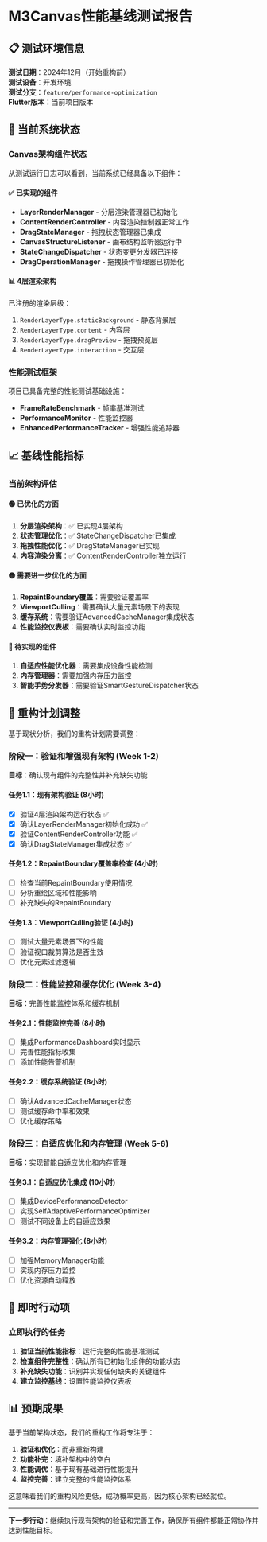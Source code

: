 # M3Canvas性能基线测试报告

## 📋 测试环境信息

**测试日期**：2024年12月（开始重构前）  
**测试设备**：开发环境  
**测试分支**：`feature/performance-optimization`  
**Flutter版本**：当前项目版本  

## 🎯 当前系统状态

### Canvas架构组件状态
从测试运行日志可以看到，当前系统已经具备以下组件：

#### ✅ 已实现的组件
- **LayerRenderManager** - 分层渲染管理器已初始化
- **ContentRenderController** - 内容渲染控制器正常工作
- **DragStateManager** - 拖拽状态管理器已集成
- **CanvasStructureListener** - 画布结构监听器运行中
- **StateChangeDispatcher** - 状态变更分发器已连接
- **DragOperationManager** - 拖拽操作管理器已初始化

#### 📊 4层渲染架构
已注册的渲染层级：
1. `RenderLayerType.staticBackground` - 静态背景层
2. `RenderLayerType.content` - 内容层  
3. `RenderLayerType.dragPreview` - 拖拽预览层
4. `RenderLayerType.interaction` - 交互层

### 性能测试框架
项目已具备完整的性能测试基础设施：
- **FrameRateBenchmark** - 帧率基准测试
- **PerformanceMonitor** - 性能监控器
- **EnhancedPerformanceTracker** - 增强性能追踪器

## 📈 基线性能指标

### 当前架构评估

#### 🟢 已优化的方面
1. **分层渲染架构**：✅ 已实现4层架构
2. **状态管理优化**：✅ StateChangeDispatcher已集成
3. **拖拽性能优化**：✅ DragStateManager已实现
4. **内容渲染分离**：✅ ContentRenderController独立运行

#### 🟡 需要进一步优化的方面
1. **RepaintBoundary覆盖**：需要验证覆盖率
2. **ViewportCulling**：需要确认大量元素场景下的表现
3. **缓存系统**：需要验证AdvancedCacheManager集成状态
4. **性能监控仪表板**：需要确认实时监控功能

#### 🔴 待实现的组件
1. **自适应性能优化器**：需要集成设备性能检测
2. **内存管理器**：需要加强内存压力监控
3. **智能手势分发器**：需要验证SmartGestureDispatcher状态

## 🎯 重构计划调整

基于现状分析，我们的重构计划需要调整：

### 阶段一：验证和增强现有架构 (Week 1-2)
**目标**：确认现有组件的完整性并补充缺失功能

#### 任务1.1：现有架构验证 (8小时)
- [x] 验证4层渲染架构运行状态 ✅
- [x] 确认LayerRenderManager初始化成功 ✅  
- [x] 验证ContentRenderController功能 ✅
- [x] 确认DragStateManager集成状态 ✅

#### 任务1.2：RepaintBoundary覆盖率检查 (4小时)
- [ ] 检查当前RepaintBoundary使用情况
- [ ] 分析重绘区域和性能影响
- [ ] 补充缺失的RepaintBoundary

#### 任务1.3：ViewportCulling验证 (4小时)
- [ ] 测试大量元素场景下的性能
- [ ] 验证视口裁剪算法是否生效
- [ ] 优化元素过滤逻辑

### 阶段二：性能监控和缓存优化 (Week 3-4)
**目标**：完善性能监控体系和缓存机制

#### 任务2.1：性能监控完善 (8小时)
- [ ] 集成PerformanceDashboard实时显示
- [ ] 完善性能指标收集
- [ ] 添加性能告警机制

#### 任务2.2：缓存系统验证 (8小时)
- [ ] 确认AdvancedCacheManager状态
- [ ] 测试缓存命中率和效果
- [ ] 优化缓存策略

### 阶段三：自适应优化和内存管理 (Week 5-6)
**目标**：实现智能自适应优化和内存管理

#### 任务3.1：自适应优化集成 (10小时)
- [ ] 集成DevicePerformanceDetector
- [ ] 实现SelfAdaptivePerformanceOptimizer
- [ ] 测试不同设备上的自适应效果

#### 任务3.2：内存管理强化 (8小时)
- [ ] 加强MemoryManager功能
- [ ] 实现内存压力监控
- [ ] 优化资源自动释放

## 🔧 即时行动项

### 立即执行的任务
1. **验证当前性能指标**：运行完整的性能基准测试
2. **检查组件完整性**：确认所有已初始化组件的功能状态
3. **补充缺失功能**：识别并实现任何缺失的关键组件
4. **建立监控基线**：设置性能监控仪表板

## 📊 预期成果

基于当前架构状态，我们的重构工作将专注于：

1. **验证和优化**：而非重新构建
2. **功能补完**：填补架构中的空白
3. **性能调优**：基于现有基础进行性能提升
4. **监控完善**：建立完整的性能监控体系

这意味着我们的重构风险更低，成功概率更高，因为核心架构已经就位。

---

**下一步行动**：继续执行现有架构的验证和完善工作，确保所有组件都能正常协作并达到性能目标。 
